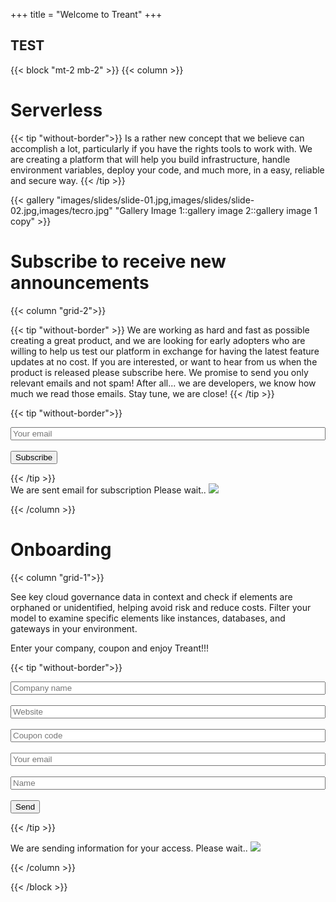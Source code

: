 +++
title = "Welcome to Treant"
+++

<section>
	<h1>TEST</h1>
</section>

{{< block "mt-2 mb-2" >}}
{{< column >}}

# **Serverless** 
{{< tip "without-border">}}
Is a rather new concept that we believe can accomplish a lot, particularly if you have the rights tools to work with. We are creating a platform that will help you build infrastructure, handle environment variables, deploy your code, and much more, in a easy, reliable and secure way.
{{< /tip >}}

{{< gallery "images/slides/slide-01.jpg,images/slides/slide-02.jpg,images/tecro.jpg" "Gallery Image 1::gallery image 2::gallery image 1 copy" >}}

# Subscribe to receive new **announcements**

{{< column "grid-2">}}

{{< tip "without-border" >}}
We are working as hard and fast as possible creating a great product, and we are looking for early adopters who are willing to help us test our platform in exchange for having the latest feature updates at no cost. If you are interested, or want to hear from us when the product is released please subscribe here. We promise to send you only relevant emails and not spam! After all... we are developers, we know how much we read those emails. Stay tune, we are close!
{{< /tip >}}

{{< tip "without-border">}}
<form action=""  id="sampleForm">
	<div >
	  <input type="email" name="email" class="search_field" placeholder="Your email" style="width: 100%" required>
	</div>
	<div >
	  <input type="hidden" name="subject" class="search_field"  placeholder="Subject" value="Subscribe">
	</div>
    <div >
	  <input type="hidden" name="html" class="search_field"  placeholder="Message"  value="New subscriber: ">
	</div>
	<br>
    <button type="submit" class="button search_field full-width" id="btnSubmit">Subscribe</button>
</form>
{{< /tip >}}

<div class="modal" class="modal" id="myModal">
  <div class="modal-content">
    We are sent email for subscription
    Please wait..
    <img class='img' src='../images/sleep.gif'>
  </div>
</div>
<script type="module" src="../js/app.js"></script>


{{< /column >}}

# **Onboarding** 

{{< column "grid-1">}}

See key cloud governance data in context and check if elements are orphaned or unidentified, helping avoid risk and reduce costs. Filter your model to examine specific elements like instances, databases, and gateways in your environment.

Enter your company, coupon and enjoy Treant!!! 

{{< tip "without-border">}}

<form action=""  id="signup">
	<div >
	  <input type="text" name="company_name" class="search_field" style="width: 100%"  placeholder="Company name" required>
	</div>
	 <br>
	<div >
	  <input type="text" name="website" class="search_field" style="width: 100%" placeholder="Website" required>
	</div>
	<br>
	<div > 
	  <input type="text" name="coupon_code" class="search_field" style="width: 100%" placeholder="Coupon code" required>
	</div>
	<br>
	<div >
	  <input type="email" name="contact_email" class="search_field" style="width: 100%" placeholder="Your email" required>
	</div>
	<br>
    <div >
	  <input type="text" name="contact_name" class="search_field" style="width: 100%" placeholder="Name" required>
	</div>
	<br>
    <button type="submit"  class="button search_field"  id="btnSubmit">Send</button>
</form>

{{< /tip >}}


<div class="modal" class="modal" id="myModal">
  <div class="modal-content">
    We are sending information for your access.
    Please wait..
    <img class='img' src='../images/sleep.gif'>
  </div>
</div>

<script type="module" src="../js/signup.js"></script>



{{< /column >}}

{{< /block >}}

